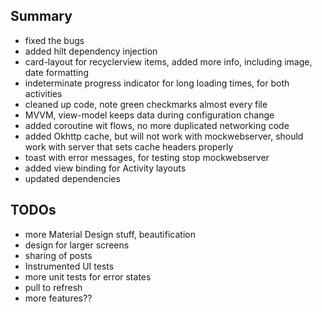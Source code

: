 ## Summary
- fixed the bugs
- added hilt dependency injection
- card-layout for recyclerview items, added more info, including image, date formatting
- indeterminate progress indicator for long loading times, for both activities
- cleaned up code, note green checkmarks almost every file
- MVVM, view-model keeps data during configuration change
- added coroutine wit flows, no more duplicated networking code
- added Okhttp cache, but will not work with mockwebserver, should work with server that sets cache
  headers properly
- toast with error messages, for testing stop mockwebserver
- added view binding for Activity layouts
- updated dependencies

## TODOs
- more Material Design stuff, beautification
- design for larger screens
- sharing of posts
- Instrumented UI tests
- more unit tests for error states
- pull to refresh
- more features??




